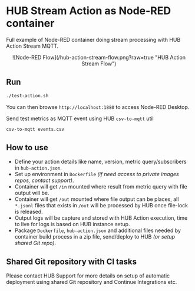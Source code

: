 HUB Stream Action as Node-RED container
==============================================

Full example of Node-RED container doing stream processing with HUB Action Stream MQTT.

<p align="center">
![Node-RED Flow](/hub-action-stream-flow.png?raw=true "HUB Action Stream Flow")
</p>

## Run

```sh
./test-action.sh
```

You can then browse `http://localhost:1880` to access Node-RED Desktop.

Send test metrics as MQTT event using HUB `csv-to-mqtt` util

```sh
csv-to-mqtt events.csv
```

## How to use

- Define your action details like name, version, metric query/subscribers in `hub-action.json`.
- Set up environment in `Dockerfile` _(if need access to private images repos, contact support)_.
- Container will get `/in` mounted where result from metric query with file output will be.
- Container will get `/out` mounted where file output can be places, all `*.jsonl` files that exists in `/out` will be processed by HUB once file-lock is released.
- Output logs will be capture and stored with HUB Action execution, time to live for logs is based on HUB instance setup.
- Package `Dockerfile`, `hub-action.json` and additional files needed by container build process in a zip file, send/deploy to HUB _(or setup shared Git repo)_.

## Shared Git repository with CI tasks

Please contact HUB Support for more details on setup of automatic deployment using shared Git repository and Continue
Integrations etc.


